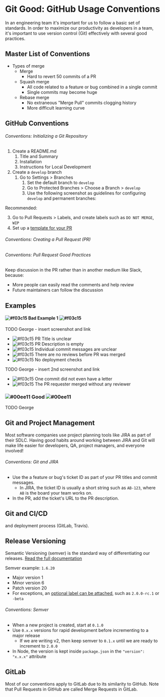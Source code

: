 # Git Good: GitHub Usage Conventions 

In an engineering team it's important for us to follow a basic set of standards.  In order to maximize our productivity as developers in a team, it's important to use version control (Git) effectively with several good practices. 


## Master List of Conventions 

* Types of merge
    * Merge
        * Hard to revert 50 commits of a PR
    * Squash merge
        * All code related to a feature or bug combined in a single commit
        * Single commits may become huge
    * Rebase merge
        * No extraneous "Merge Pull" commits clogging history
        * More difficult learning curve

## GitHub Conventions

###### Conventions: Initializing a Git Repository

1. Create a README.md
    1. Title and Summary
    2. Installation
    3. Instructions for Local Development
2. Create a `develop` branch
    1. Go to Settings > Branches
        1. Set the default branch to `develop`
        2. Go to Protected Branches > Choose a Branch > `develop`
        3. Use the following screenshot as guidelines for configuring `develop` and permanent branches:

Recommended:

3. Go to Pull Requests > Labels, and create labels such as `DO NOT MERGE`, `WIP`
4. Set up a [template for your PR](https://help.github.com/articles/creating-a-pull-request-template-for-your-repository/)

###### Conventions: Creating a Pull Request (PR)



###### Conventions: Pull Request Good Practices

Keep discussion in the PR rather than in another medium like Slack, because:
* More people can easily read the comments and help review
* Future maintainers can follow the discussion


## Examples

#### ![#f03c15](https://placehold.it/15/f03c15/000000?text=+) Bad Example 1 ![#f03c15](https://placehold.it/15/f03c15/000000?text=+)

TODO George - insert screenshot and link

* ![#f03c15](https://placehold.it/15/f03c15/000000?text=+) PR Title is unclear
* ![#f03c15](https://placehold.it/15/f03c15/000000?text=+) PR Description is empty
* ![#f03c15](https://placehold.it/15/f03c15/000000?text=+) Individual commit messages are unclear
* ![#f03c15](https://placehold.it/15/f03c15/000000?text=+) There are no reviews before PR was merged
* ![#f03c15](https://placehold.it/15/f03c15/000000?text=+) No deployment checks

TODO George - insert 2nd screenshot and link

* ![#f03c15](https://placehold.it/15/f03c15/000000?text=+) One commit did not even have a letter
* ![#f03c15](https://placehold.it/15/f03c15/000000?text=+) The PR requester merged without any reviewer

### ![#00ee11](https://placehold.it/15/00ee11/000000?text=+) Good ![#00ee11](https://placehold.it/15/00ee11/000000?text=+)

TODO George

## Git and Project Management

Most software companies use project planning tools like JIRA as part of their SDLC.  Having good habits around working between JIRA and Git will make life easier for developers, QA, project managers, and everyone involved!

###### Conventions: Git and JIRA

* Use the a feature or bug's ticket ID as part of your PR titles and commit messages.  
  * In JIRA, the ticket ID is usually a short string such as `AB-123`, where `AB` is the board your team works on.
* In the PR, add the ticket's URL to the PR description.   

## Git and CI/CD

and deployment process (GitLab, Travis).

## Release Versioning

Semantic Versioning (semver) is the standard way of differentiating our releases.  [Read the full documentation](https://semver.org/)

Semver example: `1.6.20`
  * Major version 1
  * Minor version 6
  * Patch version 20
  * For exceptions, an [optional label can be attached](https://semver.org/#spec-item-11), such as `2.0.0-rc.1` or `-beta`
    
###### Conventions: Semver

* When a new project is created, start at `0.1.0`
* Use `0.x.x` versions for rapid development before incrementing to a major release
  * If we are writing v2, then keep semver to `0.1.x` until we are ready to increment to `2.0.0` 
* In Node, the version is kept inside `package.json` in the `"version": "x.x.x"` attribute


## GitLab

Most of our conventions apply to GitLab due to its similarity to GitHub.  Note that Pull Requests in GitHub are called Merge Requests in GitLab.
